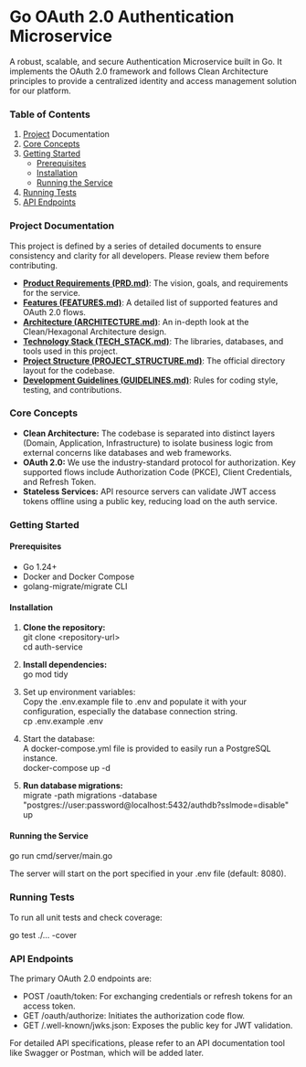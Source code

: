 # **Go OAuth 2.0 Authentication Microservice**

A robust, scalable, and secure Authentication Microservice built in Go. It implements the OAuth 2.0 framework and follows Clean Architecture principles to provide a centralized identity and access management solution for our platform.

### **Table of Contents**

1. [Project](https://www.google.com/search?q=%23project-documentation) Documentation  
2. [Core Concepts](https://www.google.com/search?q=%23core-concepts)  
3. [Getting Started](https://www.google.com/search?q=%23getting-started)  
   * [Prerequisites](https://www.google.com/search?q=%23prerequisites)  
   * [Installation](https://www.google.com/search?q=%23installation)  
   * [Running the Service](https://www.google.com/search?q=%23running-the-service)  
4. [Running Tests](https://www.google.com/search?q=%23running-tests)  
5. [API Endpoints](https://www.google.com/search?q=%23api-endpoints)

### **Project Documentation**

This project is defined by a series of detailed documents to ensure consistency and clarity for all developers. Please review them before contributing.

* [**Product Requirements (PRD.md)**](https://www.google.com/search?q=./PRD.md): The vision, goals, and requirements for the service.  
* [**Features (FEATURES.md)**](https://www.google.com/search?q=./FEATURES.md): A detailed list of supported features and OAuth 2.0 flows.  
* [**Architecture (ARCHITECTURE.md)**](https://www.google.com/search?q=./ARCHITECTURE.md): An in-depth look at the Clean/Hexagonal Architecture design.  
* [**Technology Stack (TECH\_STACK.md)**](https://www.google.com/search?q=./TECH_STACK.md): The libraries, databases, and tools used in this project.  
* [**Project Structure (PROJECT\_STRUCTURE.md)**](https://www.google.com/search?q=./PROJECT_STRUCTURE.md): The official directory layout for the codebase.  
* [**Development Guidelines (GUIDELINES.md)**](https://www.google.com/search?q=./GUIDELINES.md): Rules for coding style, testing, and contributions.

### **Core Concepts**

* **Clean Architecture:** The codebase is separated into distinct layers (Domain, Application, Infrastructure) to isolate business logic from external concerns like databases and web frameworks.  
* **OAuth 2.0:** We use the industry-standard protocol for authorization. Key supported flows include Authorization Code (PKCE), Client Credentials, and Refresh Token.  
* **Stateless Services:** API resource servers can validate JWT access tokens offline using a public key, reducing load on the auth service.

### **Getting Started**

#### **Prerequisites**

* Go 1.24+  
* Docker and Docker Compose  
* golang-migrate/migrate CLI

#### **Installation**

1. **Clone the repository:**  
   git clone \<repository-url\>  
   cd auth-service

2. **Install dependencies:**  
   go mod tidy

3. Set up environment variables:  
   Copy the .env.example file to .env and populate it with your configuration, especially the database connection string.  
   cp .env.example .env

4. Start the database:  
   A docker-compose.yml file is provided to easily run a PostgreSQL instance.  
   docker-compose up \-d

5. **Run database migrations:**  
   migrate \-path migrations \-database "postgres://user:password@localhost:5432/authdb?sslmode=disable" up

#### **Running the Service**

go run cmd/server/main.go

The server will start on the port specified in your .env file (default: 8080).

### **Running Tests**

To run all unit tests and check coverage:

go test ./... \-cover

### **API Endpoints**

The primary OAuth 2.0 endpoints are:

* POST /oauth/token: For exchanging credentials or refresh tokens for an access token.  
* GET /oauth/authorize: Initiates the authorization code flow.  
* GET /.well-known/jwks.json: Exposes the public key for JWT validation.

For detailed API specifications, please refer to an API documentation tool like Swagger or Postman, which will be added later.